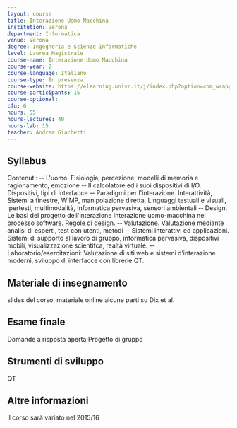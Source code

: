 ```yaml
---
layout: course
title: Interazione Uomo Macchina
institution: Verona
department: Informatica
venue: Verona
degree: Ingegneria e Scienze Informatiche
level: Laurea Magistrale
course-name: Interazione Uomo Macchina
course-year: 2
course-language: Italiano
course-type: In presenza
course-website: https://elearning.univr.it/j/index.php?option=com_wrapper&Itemid=60&url=/sso/accedi_e.php?go=/e/course/view.php?id=2009
course-participants: 15
course-optional: 
cfu: 6
hours: 55
hours-lectures: 40
hours-lab: 15
teacher: Andrea Giachetti
---
```



## Syllabus 
Contenuti:
-­‐ L'uomo. Fisiologia, percezione, modelli di memoria e ragionamento, emozione
-­‐ Il calcolatore ed i suoi dispositivi di I/O. Dispositivi, tipi di interfacce
-­‐ Paradigmi per l'interazione. Interattività, Sistemi a finestre, WIMP, manipolazione diretta. Linguaggi testuali e visuali, ipertesti, multimodalità, Informatica pervasiva, sensori ambientali
-­‐ Design. Le basi del progetto dell'interazione Interazione uomo-macchina nel processo software. Regole di design.
-­‐ Valutazione. Valutazione mediante analisi di esperti, test con utenti, metodi
-­‐ Sistemi interattivi ed applicazioni. Sistemi di supporto al lavoro di gruppo, informatica pervasiva, dispositivi mobili, visualizzazione scientifca,
realtà virtuale.
-­‐ Laboratorio/esercitazioni: Valutazione di siti web e sistemi d’interazione moderni, sviluppo di interfacce con librerie QT.

## Materiale di insegnamento 
slides del corso, materiale online
alcune  parti su Dix et al.

## Esame finale 
Domande a risposta aperta;Progetto di gruppo

## Strumenti di sviluppo 
QT

## Altre informazioni 
il corso sarà variato nel 2015/16
